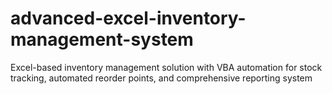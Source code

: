 # advanced-excel-inventory-management-system
Excel-based inventory management solution with VBA automation for stock tracking, automated reorder points, and comprehensive reporting system
